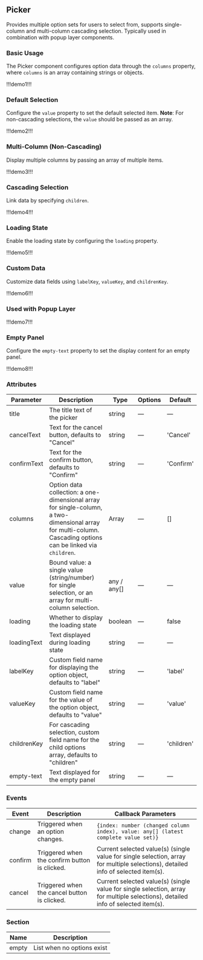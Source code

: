 ## Picker  

Provides multiple option sets for users to select from, supports single-column and multi-column cascading selection. Typically used in combination with popup layer components.

### Basic Usage  

The Picker component configures option data through the `columns` property, where `columns` is an array containing strings or objects.  

!!!demo1!!!  

### Default Selection  

Configure the `value` property to set the default selected item. **Note**: For non-cascading selections, the `value` should be passed as an array.  

!!!demo2!!!  

### Multi-Column (Non-Cascading)  

Display multiple columns by passing an array of multiple items.  

!!!demo3!!!  

### Cascading Selection  

Link data by specifying `children`.  

!!!demo4!!!  

### Loading State  

Enable the loading state by configuring the `loading` property.  

!!!demo5!!!  

### Custom Data  

Customize data fields using `labelKey`, `valueKey`, and `childrenKey`.  

!!!demo6!!!  

### Used with Popup Layer  

!!!demo7!!!  

### Empty Panel  

Configure the `empty-text` property to set the display content for an empty panel.  

!!!demo8!!!  

### Attributes  

| Parameter      | Description                                                                                     | Type          | Options | Default    |  
| -------------- | ----------------------------------------------------------------------------------------------- | ------------- | ------- | ---------- |  
| title          | The title text of the picker                                                                    | string        | —       | —          |  
| cancelText     | Text for the cancel button, defaults to "Cancel"                                                | string        | —       | 'Cancel'   |  
| confirmText    | Text for the confirm button, defaults to "Confirm"                                              | string        | —       | 'Confirm'  |  
| columns        | Option data collection: a one-dimensional array for single-column, a two-dimensional array for multi-column. Cascading options can be linked via `children`. | Array<any>    | —       | []         |  
| value          | Bound value: a single value (string/number) for single selection, or an array for multi-column selection.  | any / any[]   | —       | —          |  
| loading        | Whether to display the loading state                                                            | boolean       | —       | false      |  
| loadingText    | Text displayed during loading state                                                             | string        | —       | —          |  
| labelKey       | Custom field name for displaying the option object, defaults to "label"                         | string        | —       | 'label'    |  
| valueKey       | Custom field name for the value of the option object, defaults to "value"                       | string        | —       | 'value'    |  
| childrenKey    | For cascading selection, custom field name for the child options array, defaults to "children"  | string        | —       | 'children' |  
| empty-text     | Text displayed for the empty panel                                                              | string        | —       | —          |  

### Events  

| Event     | Description                          | Callback Parameters                                                                                  |  
| --------- | ------------------------------------ | ---------------------------------------------------------------------------------------------------- |  
| change    | Triggered when an option changes.    | `{index: number (changed column index), value: any[] (latest complete value set)}`                   |  
| confirm   | Triggered when the confirm button is clicked. | Current selected value(s) (single value for single selection, array for multiple selections), detailed info of selected item(s). |  
| cancel    | Triggered when the cancel button is clicked.  | Current selected value(s) (single value for single selection, array for multiple selections), detailed info of selected item(s). |  

### Section  

| Name  | Description             |  
| ----- | ----------------------- |  
| empty | List when no options exist |